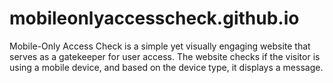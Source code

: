 # mobileonlyaccesscheck.github.io
Mobile-Only Access Check is a simple yet visually engaging website that serves as a gatekeeper for user access. The website checks if the visitor is using a mobile device, and based on the device type, it displays a message.
